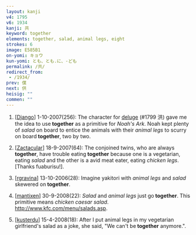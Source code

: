 ```yaml
---
layout: kanji
v4: 1795
v6: 1934
kanji: 共
keyword: together
elements: together, salad, animal legs, eight
strokes: 6
image: E585B1
on-yomi: キョウ
kun-yomi: とも、とも.に、-ども
permalink: /共/
redirect_from:
 - /1934/
prev: 僕
next: 供
heisig: ""
commen: ""
---
```


1) [<a href="http://kanji.koohii.com/profile/Django">Django</a>] 1-10-2007(256): The character for <a href="../v4/1799.html">deluge</a> (#1799 洪) gave me the idea to use<strong> together</strong> as a primitive for <em>Noah&#039;s Ark</em>. Noah kept plenty of <em>salad</em> on board to entice the animals with their <em>animal legs</em> to scurry on board<strong> together</strong>, two by two.

2) [<a href="http://kanji.koohii.com/profile/Zactacular">Zactacular</a>] 18-9-2007(64): The conjoined twins, who are always<strong> together</strong>, have trouble eating<strong> together</strong> because one is a vegetarian, eating <em>salad</em> and the other is a avid meat eater, eating <em>chicken legs</em>.[Thanks fuaburisu!].

3) [<a href="http://kanji.koohii.com/profile/rgravina">rgravina</a>] 13-10-2006(28): Imagine yakitori with <em>animal legs</em> and <em>salad</em> skewered on<strong> together</strong>.

4) [<a href="http://kanji.koohii.com/profile/mantixen">mantixen</a>] 30-9-2008(22): <em>Salad</em> and <em>animal legs</em> just go<strong> together</strong>. This primitive means <em>chicken caesar salad</em>. <a href="http://www.kfc.com/menu/salads.asp">http://www.kfc.com/menu/salads.asp</a>.

5) [<a href="http://kanji.koohii.com/profile/kusterdu">kusterdu</a>] 15-4-2008(18): After I put animal legs in my vegetarian girlfriend&#039;s salad as a joke, she said, &quot;We can&#039;t be<strong> together</strong> anymore.&quot;.

